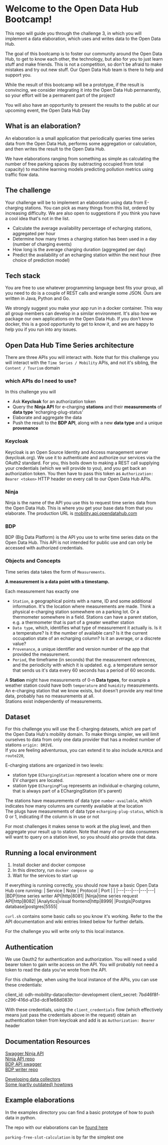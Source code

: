 # Welcome to the Open Data Hub Bootcamp!
This repo will guide you through the challenge 3, in which you will implement a data elaboration, which uses and writes data to the Open Data Hub.

The goal of this bootcamp is to foster our community around the Open Data Hub, to get to know each other, the technology, but also for you to just learn stuff and make friends. This is not a competition, so don't be afraid to make mistakes and try out new stuff. Our Open Data Hub team is there to help and support you.

While the result of this bootcamp will be a prototype, if the result is convincing, we consider integrating it into the Open Data Hub permanently, so your effort will be a permanent part of the project!

You will also have an opportunity to present the results to the public at our upcoming event, the Open Data Hub Day

## What is an elaboration?
An elaboration is a small application that periodically queries time series data from the Open Data Hub, performs some aggregation or calculation, and then writes the result to the Open Data Hub.

We have elaborations ranging from something as simple as calculating the number of free parking spaces (by subtracting occupied from total capacity) to machine learning models predicting pollution metrics using traffic flow data.

## The challenge
Your challenge will be to implement an elaboration using data from E-charging stations.
You can pick as many things from this list, ordered by increasing difficulty.
We are also open to suggestions if you think you have a cool idea that's not in the list.

- Calculate the average availability percentage of echarging stations, aggregated per hour
- Determine how many times a charging station has been used in a day (number of charging events)
- How long is the average charging duration (aggregated per day)
- Predict the availability of an echarging station within the next hour (free choice of prediction model)

## Tech stack
You are free to use whatever programming language best fits your group, all you need to do is a couple of REST calls and wrangle some JSON.
Ours are written in Java, Python and Go.

We strongly suggest you make your app run in a docker container. This way all group members can develop in a similar environment. It's also how we package our own applications on the Open Data Hub. If you don't know docker, this is a good opportunity to get to know it, and we are happy to help you if you run into any issues.
## Open Data Hub Time Series architecture
There are three APIs you will interact with.
Note that for this challenge you will interact with the `Time Series / Mobility` APIs, and not it's sibling, the `Content / Tourism` domain

### which APIs do I need to use?
In this challenge you will 
- Ask **Keycloak** for an authorization token
- Query the **Ninja API** for e-charging **stations** and their **measurements** of **data type** 'echarging-plug-status'
- Elaborate and aggregate the data
- Push the result to the **BDP API**, along with a new **data type** and a unique **provenance**

### Keycloak
Keycloak is an Open Source Identity and Access management server (keycloak.org).
We use it to authenticate and authorize our services via the OAuth2 standard.
For you, this boils down to making a REST call supplying your credentials (which we will provide to you), and you get back an authorization token.
You then have to pass this token as `Authorization: Bearer <token>` HTTP header on every call to our Open Data Hub APIs.
### Ninja
Ninja is the name of the API you use this to request time series data from the Open Data Hub.
This is where you get your base data from that you elaborate.
The production URL is [mobility.api.opendatahub.com](mobility.api.opendatahub.com)
### BDP
BDP (Big Data Platform) is the API you use to write time series data on the Open Data Hub.
This API is not intended for public use and can only be accessed with authorized credentials.

### Objects and Concepts
Time series data takes the form of `Measurements`.  

__A measurement is a data point with a timestamp.__

Each measurement has exactly one
- `Station`, a geographical points with a name, ID and some additional information. It's the location where measurements are made.
Think a physical e-charging station somewhere on a parking lot. Or a thermometer somewhere in a field. Stations can have a parent station, e.g. a thermometer that is part of a greater weather station
- `Data type`, which, identifies what type of measurement it actually is. Is it a temperature? Is it the number of available cars? Is it the current occupation state of an echarging column? Is it an average, or a discrete value?
- `Provenance`, a unique identifier and version number of the app that provided the measurement.
- `Period`, the timeframe (in seconds) that the measurement references, and the periodicity with which it is updated. e.g. a temperature sensor that sends us it's data every 60 seconds has a period of 60 seconds. 

A **Station** might have measurements of 0-n **Data types**, for example a weather station could have both `temperature` and `humidity` measurements.  
An e-charging station that we know exists, but doesn't provide any real time data, probably has no measurements at all.  
Stations exist independently of measurements.

## Dataset

For this challenge you will use the E-charging datasets, which are part of the Open Data Hub's mobility domain.
To make things simpler, we will limit ourselves to data from only one data provider that has a modest number of stations `origin: DRIVE`.  
If you are feeling adventurous, you can extend it to also include `ALPERIA` and `route220`, 

E-charging stations are organized in two levels:

- station type `EChargingStation` represent a location where one or more EV chargers are located.
- station type `EChargingPlug` represents an individual e-charging column, that is always part of a EChargingStation (it's parent)

The stations have measurements of data type `number-available`, which indicates how many columns are currently available at the location  
The plugs have measurements of data type `echarging-plug-status`, which is 0 or 1, indicating if the column is in use or not 

For most challenges it makes sense to work at the plug level, and then aggregate your result up to station. 
Note that many of our data consumers will want to query on a station level, so you should also provide that data.

## Running a local environment
1. Install docker and docker compose
2. In this directory, run `docker compose up`
3. Wait for the services to start up

If everything is running correctly, you should now have a basic Open Data Hub core running:
|  Service |  Note | Protocol  | Port  |   |
|---|---|---|---|---|
|BDP|time series writer API|http|8081|
|Ninja|time series request API|http|8082|
|Analytics|visual frontend|http|8999|
|Postgis|Postgres database|postgres|5555|

`curl.sh` contains some basic calls so you know it's working.
Refer to the the API documentation and wiki entries linked below for further defails.

For the challenge you will write only to this local instance.

## Authentication
We use Oauth2 for authentication and authorization. 
You will need a valid bearer token to gain write access on the API.
You will probably not need a token to read the data you've wrote from the API.

For this challenge, when using the local instance of the APIs, you can use these credentials:

client_id: odh-mobility-datacollector-development
client_secret: 7bd46f8f-c296-416d-a13d-dc81e68d0830

With these credentials, using the `client_credentials` flow (which effectively means just pass the credentials above in the request) obtain an authentication token from keycloak and add is as `Authorization: Bearer` header

## Documentation Resources
[Swagger Ninja API](mobility.api.opendatahub.com)  
[Ninja API repo](https://github.com/noi-techpark/it.bz.opendatahub.api.mobility-ninja)  
[BDP API swagger](https://swagger.opendatahub.com/?url=https://raw.githubusercontent.com/noi-techpark/bdp-core/main/openapi3.yml)  
[BDP writer repo](https://github.com/noi-techpark/bdp-core)  

[Developing data collectors](https://github.com/noi-techpark/odh-docs/wiki/Getting-started-with-a-new-Data-Collector-development)  
[Some (partly outdated) howtows](https://github.com/noi-techpark/documentation)  

## Example elaborations
In the examples directory you can find a basic prototype of how to push data in python.

The repo with our elaborations can be [found here](https://github.com/noi-techpark/bdp-elaborations)

`parking-free-slot-calculation` is by far the simplest one
